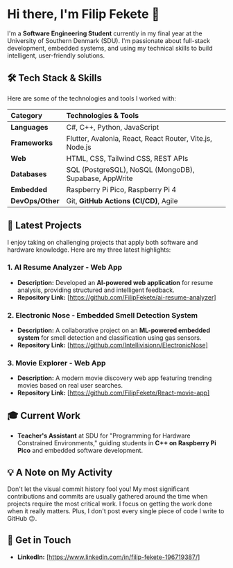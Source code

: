 # Hi there, I'm Filip Fekete 👋

I'm a **Software Engineering Student** currently in my final year at the University of Southern Denmark (SDU). I'm passionate about full-stack development, embedded systems, and using my technical skills to build intelligent, user-friendly solutions.

## 🛠️ Tech Stack & Skills

Here are some of the technologies and tools I worked with:

| Category | Technologies & Tools |
| :--- | :--- |
| **Languages** | C\#, C++, Python, JavaScript |
| **Frameworks** | Flutter, Avalonia, React, React Router, Vite.js, Node.js |
| **Web** | HTML, CSS, Tailwind CSS, REST APIs |
| **Databases** | SQL (PostgreSQL), NoSQL (MongoDB), Supabase, AppWrite |
| **Embedded** | Raspberry Pi Pico, Raspberry Pi 4 |
| **DevOps/Other** | Git, **GitHub Actions (CI/CD)**, Agile |

## 🚀 Latest Projects

I enjoy taking on challenging projects that apply both software and hardware knowledge. Here are my three latest highlights:

### 1. AI Resume Analyzer - Web App
* **Description:** Developed an **AI-powered web application** for resume analysis, providing structured and intelligent feedback.
* **Repository Link:** [https://github.com/FilipFekete/ai-resume-analyzer]

### 2. Electronic Nose - Embedded Smell Detection System
* **Description:** A collaborative project on an **ML-powered embedded system** for smell detection and classification using gas sensors.
* **Repository Link:** [https://github.com/Intellivisionn/ElectronicNose]

### 3. Movie Explorer - Web App
* **Description:** A modern movie discovery web app featuring trending movies based on real user searches.
* **Repository Link:** [https://github.com/FilipFekete/React-movie-app]


## 🎓 Current Work
* **Teacher's Assistant** at SDU for "Programming for Hardware Constrained Environments," guiding students in **C++ on Raspberry Pi Pico** and embedded software development.

## 💡 A Note on My Activity

Don't let the visual commit history fool you! My most significant contributions and commits are usually gathered around the time when projects require the most critical work. I focus on getting the work done when it really matters. Plus, I don't post every single piece of code I write to GitHub 😉.

## 📧 Get in Touch

* **LinkedIn:** [https://www.linkedin.com/in/filip-fekete-196719387/]
